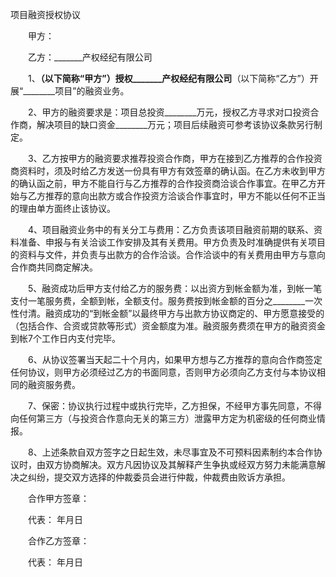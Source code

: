 



项目融资授权协议



 

　　甲方：

　　乙方：_______产权经纪有限公司　　

　　1、________（以下简称“甲方”）授权_______产权经纪有限公司________（以下简称“乙方”）开展“________项目”的融资业务。

　　2、甲方的融资要求是：项目总投资________万元，授权乙方寻求对口投资合作商，解决项目的缺口资金________万元；项目后续融资可参考该协议条款另行制定。

　　3、乙方按甲方的融资要求推荐投资合作商，甲方在接到乙方推荐的合作投资商资料时，须及时给乙方发送一份具有甲方有效签章的确认函。在乙方未收到甲方的确认函之前，甲方不能自行与乙方推荐的合作投资商洽谈合作事宜。在甲乙方开始与乙方推荐的意向出款方或合作投资方洽谈合作事宜时，甲方不能以任何不正当的理由单方面终止该协议。

　　4、项目融资业务中的有关分工与费用：乙方负责该项目融资前期的联系、资料准备、申报与有关洽谈工作安排及其有关费用。甲方负责及时准确提供有关项目的资料与文件，并负责与出款方的合作洽谈。合作洽谈中的有关费用由甲方与意向合作商共同商定解决。

　　5、融资成功后甲方支付给乙方的服务费：以出资方到帐金额为准，到帐一笔支付一笔服务费，全额到帐，全额支付。服务费按到帐金额的百分之________一次性付清。融资成功的“到帐金额”以最终甲方与出款方协议商定的、甲方愿意接受的（包括合作、合资或贷款等形式）资金额度为准。融资服务费须在甲方的融资资金到帐7个工作日内支付完毕。

　　6、从协议签署当天起二十个月内，如果甲方想与乙方推荐的意向合作商签定任何协议，则甲方必须经过乙方的书面同意，否则甲方必须向乙方支付与本协议相同的融资服务费。

　　7、保密：协议执行过程中或执行完毕，乙方担保，不经甲方事先同意，不得向任何第三方（与投资合作意向无关的第三方）泄露甲方定为机密级的任何商业情报。

　　8、上述条款自双方签字之日起生效，未尽事宜及不可预料因素制约本合作协议时，由双方协商解决。双方凡因协议及其解释产生争执或经双方努力未能满意解决之纠纷，提交双方选择的仲裁委员会进行仲裁，仲裁费由败诉方承担。　　

　　合作甲方签章：

　　代表： 年月日　　

　　合作乙方签章：

　　代表： 年月日

　　